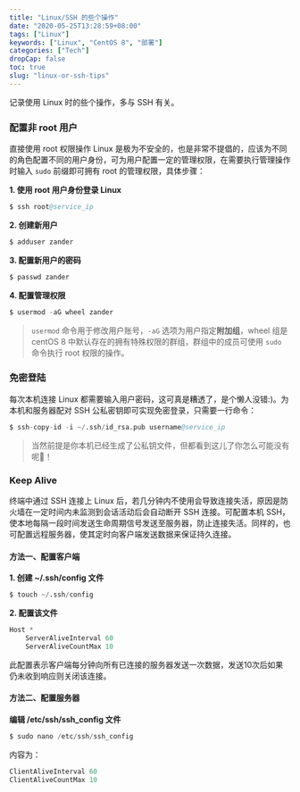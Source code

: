 ```yaml
---
title: "Linux/SSH 的些个操作"
date: "2020-05-25T13:28:59+08:00"
tags: ["Linux"]
keywords: ["Linux", "CentOS 8", "部署"]
categories: ["Tech"]
dropCap: false
toc: true
slug: "linux-or-ssh-tips"
---
```


记录使用 Linux 时的些个操作，多与 SSH 有关。

### 配置非 root 用户
直接使用 root 权限操作 Linux 是极为不安全的，也是非常不提倡的，应该为不同的角色配置不同的用户身份，可为用户配置一定的管理权限，在需要执行管理操作时输入 `sudo` 前缀即可拥有 root 的管理权限，具体步骤：

**1. 使用 root 用户身份登录 Linux**

```s
$ ssh root@service_ip
```

**2. 创建新用户**

```s
$ adduser zander
```

**3. 配置新用户的密码**

```s
$ passwd zander
```

**4. 配置管理权限**

```s
$ usermod -aG wheel zander
```

> `usermod` 命令用于修改用户账号，`-aG` 选项为用户指定**附加组**，wheel 组是 centOS 8 中默认存在的拥有特殊权限的群组，群组中的成员可使用 `sudo` 命令执行 root 权限的操作。

### 免密登陆
每次本机连接 Linux 都需要输入用户密码，这可真是糟透了，是个懒人没错:)。为本机和服务器配对 SSH 公私密钥即可实现免密登录，只需要一行命令：

```s
$ ssh-copy-id -i ~/.ssh/id_rsa.pub username@service_ip
```

> 当然前提是你本机已经生成了公私钥文件，但都看到这儿了你怎么可能没有呢🤨！

### Keep Alive
终端中通过 SSH 连接上 Linux 后，若几分钟内不使用会导致连接失活，原因是防火墙在一定时间内未监测到会话活动后会自动断开 SSH 连接。可配置本机 SSH，使本地每隔一段时间发送生命周期信号发送至服务器，防止连接失活。同样的，也可配置远程服务器，使其定时向客户端发送数据来保证持久连接。

#### 方法一、配置客户端
**1. 创建 ~/.ssh/config 文件**

```s
$ touch ~/.ssh/config
```

**2. 配置该文件**

```py
Host *
    ServerAliveInterval 60
    ServerAliveCountMax 10
```

此配置表示客户端每分钟向所有已连接的服务器发送一次数据，发送10次后如果仍未收到响应则关闭该连接。

#### 方法二、配置服务器
**编辑 /etc/ssh/ssh_config 文件**

```s
$ sudo nano /etc/ssh/ssh_config
```

内容为：

```py
ClientAliveInterval 60
ClientAliveCountMax 10
```

